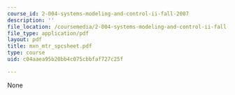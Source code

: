 ```yaml
---
course_id: 2-004-systems-modeling-and-control-ii-fall-2007
description: ''
file_location: /coursemedia/2-004-systems-modeling-and-control-ii-fall-2007/c04aaea95b20bb4c075cbbfaf727c25f_mxn_mtr_spcsheet.pdf
file_type: application/pdf
layout: pdf
title: mxn_mtr_spcsheet.pdf
type: course
uid: c04aaea95b20bb4c075cbbfaf727c25f

---
```

None